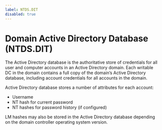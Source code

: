 ```yaml
---
label: NTDS.DIT
disabled: true
---
```


# Domain Active Directory Database (NTDS.DIT)
The Active Directory database is the authoritative store of credentials for all user and computer accounts in an Active Directory domain. Each writable DC in the domain contains a full copy of the domain’s Active Directory database, including account credentials for all accounts in the domain.

Active Directory database stores a number of attributes for each account:

* Username
* NT hash for current password
* NT hashes for password history (if configured)

LM hashes may also be stored in the Active Directory database depending on the domain controller operating system version.
